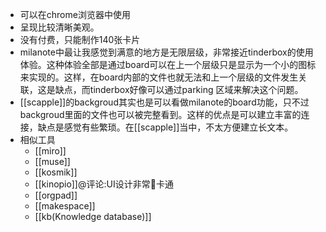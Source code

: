 - 可以在chrome浏览器中使用
- 呈现比较清晰美观。
- 没有付费，只能制作140张卡片
- milanote中最让我感觉到满意的地方是无限层级，非常接近tinderbox的使用体验。这种体验全部是通过board可以在上一个层级只是显示为一个小的图标来实现的。这样，在board内部的文件也就无法和上一个层级的文件发生关联，这是缺点，而tinderbox好像可以通过parking 区域来解决这个问题。
- [[scapple]]的backgroud其实也是可以看做milanote的board功能，只不过backgroud里面的文件也可以被完整看到。这样的优点是可以建立丰富的连接，缺点是感觉有些繁琐。在[[scapple]]当中，不太方便建立长文本。
- 相似工具
    - [[miro]]
    - [[muse]]
    - [[kosmik]]
    - [[kinopio]]@评论:UI设计非常卡通
    - [[orgpad]]
    - [[makespace]]
    - [[kb(Knowledge database)]]
